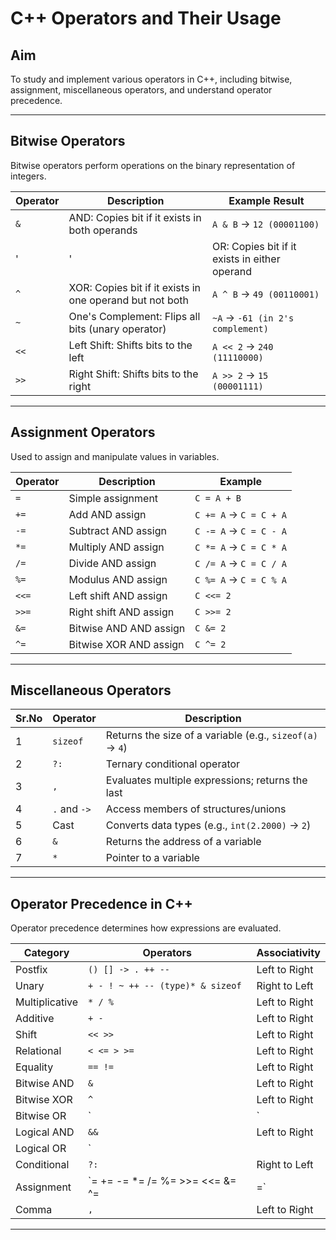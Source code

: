 # C++ Operators and Their Usage

## Aim
To study and implement various operators in C++, including bitwise, assignment, miscellaneous operators, and understand operator precedence.

---

## Bitwise Operators

Bitwise operators perform operations on the binary representation of integers.

| Operator | Description                                                             | Example Result                        |
|----------|-------------------------------------------------------------------------|----------------------------------------|
| `&`      | AND: Copies bit if it exists in both operands                          | `A & B` → `12 (00001100)`              |
| '|'     | OR: Copies bit if it exists in either operand                          | `A | B` → `61 (00111101)`              |
| `^`      | XOR: Copies bit if it exists in one operand but not both               | `A ^ B` → `49 (00110001)`              |
| `~`      | One's Complement: Flips all bits (unary operator)                      | `~A` → `-61 (in 2's complement)`       |
| `<<`     | Left Shift: Shifts bits to the left                                    | `A << 2` → `240 (11110000)`            |
| `>>`     | Right Shift: Shifts bits to the right                                  | `A >> 2` → `15 (00001111)`             |

---

## Assignment Operators

Used to assign and manipulate values in variables.

| Operator | Description                                              | Example                |
|----------|----------------------------------------------------------|------------------------|
| `=`      | Simple assignment                                        | `C = A + B`            |
| `+=`     | Add AND assign                                            | `C += A` → `C = C + A` |
| `-=`     | Subtract AND assign                                       | `C -= A` → `C = C - A` |
| `*=`     | Multiply AND assign                                       | `C *= A` → `C = C * A` |
| `/=`     | Divide AND assign                                         | `C /= A` → `C = C / A` |
| `%=`     | Modulus AND assign                                        | `C %= A` → `C = C % A` |
| `<<=`    | Left shift AND assign                                     | `C <<= 2`              |
| `>>=`    | Right shift AND assign                                    | `C >>= 2`              |
| `&=`     | Bitwise AND AND assign                                    | `C &= 2`               |
| `^=`     | Bitwise XOR AND assign                                    | `C ^= 2`               |

---

## Miscellaneous Operators

| Sr.No | Operator         | Description                                                                 |
|-------|------------------|-----------------------------------------------------------------------------|
| 1     | `sizeof`         | Returns the size of a variable (e.g., `sizeof(a)` → `4`)                    |
| 2     | `?:`             | Ternary conditional operator                                                |
| 3     | `,`              | Evaluates multiple expressions; returns the last                            |
| 4     | `.` and `->`     | Access members of structures/unions                                         |
| 5     | Cast             | Converts data types (e.g., `int(2.2000)` → `2`)                             |
| 6     | `&`              | Returns the address of a variable                                           |
| 7     | `*`              | Pointer to a variable                                                       |

---

## Operator Precedence in C++

Operator precedence determines how expressions are evaluated.

| Category       | Operators                                 | Associativity     |
|----------------|-------------------------------------------|-------------------|
| Postfix        | `() [] -> . ++ --`                        | Left to Right     |
| Unary          | `+ - ! ~ ++ -- (type)* & sizeof`          | Right to Left     |
| Multiplicative | `* / %`                                   | Left to Right     |
| Additive       | `+ -`                                     | Left to Right     |
| Shift          | `<< >>`                                   | Left to Right     |
| Relational     | `< <= > >=`                               | Left to Right     |
| Equality       | `== !=`                                   | Left to Right     |
| Bitwise AND    | `&`                                       | Left to Right     |
| Bitwise XOR    | `^`                                       | Left to Right     |
| Bitwise OR     | `|`                                       | Left to Right     |
| Logical AND    | `&&`                                      | Left to Right     |
| Logical OR     | `||`                                      | Left to Right     |
| Conditional    | `?:`                                      | Right to Left     |
| Assignment     | `= += -= *= /= %= >>= <<= &= ^= |=`       | Right to Left     |
| Comma          | `,`                                       | Left to Right     |

---
